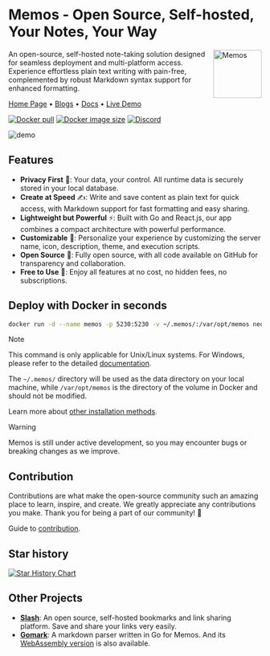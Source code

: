 # Memos - Open Source, Self-hosted, Your Notes, Your Way

<img align="right" height="96px" src="https://www.usememos.com/logo-rounded.png" alt="Memos" />

An open-source, self-hosted note-taking solution designed for seamless deployment and multi-platform access. Experience effortless plain text writing with pain-free, complemented by robust Markdown syntax support for enhanced formatting.

<a href="https://www.usememos.com">Home Page</a> •
<a href="https://www.usememos.com/blog">Blogs</a> •
<a href="https://www.usememos.com/docs">Docs</a> •
<a href="https://demo.usememos.com/">Live Demo</a>

<p>
  <a href="https://hub.docker.com/r/neosmemo/memos"><img alt="Docker pull" src="https://img.shields.io/docker/pulls/neosmemo/memos.svg"/></a>
  <a href="https://hub.docker.com/r/neosmemo/memos"><img alt="Docker image size" src="https://img.shields.io/docker/image-size/neosmemo/memos?sort=semver"/></a>
  <a href="https://discord.gg/tfPJa4UmAv"><img alt="Discord" src="https://img.shields.io/badge/discord-chat-5865f2?logo=discord&logoColor=f5f5f5" /></a>
</p>

![demo](https://www.usememos.com/demo.png)

## Features

- **Privacy First** 🏡: Your data, your control. All runtime data is securely stored in your local database.
- **Create at Speed** ✍️: Write and save content as plain text for quick access, with Markdown support for fast formatting and easy sharing.
- **Lightweight but Powerful** ⚡: Built with Go and React.js, our app combines a compact architecture with powerful performance.
- **Customizable** 🧩: Personalize your experience by customizing the server name, icon, description, theme, and execution scripts.
- **Open Source** 🦦: Fully open source, with all code available on GitHub for transparency and collaboration.
- **Free to Use** 💸: Enjoy all features at no cost, no hidden fees, no subscriptions.

## Deploy with Docker in seconds

```bash
docker run -d --name memos -p 5230:5230 -v ~/.memos/:/var/opt/memos neosmemo/memos:stable
```

> [!NOTE]
> This command is only applicable for Unix/Linux systems. For Windows, please refer to the detailed [documentation](https://www.usememos.com/docs/install/container-install#docker-on-windows).
>
> The `~/.memos/` directory will be used as the data directory on your local machine, while `/var/opt/memos` is the directory of the volume in Docker and should not be modified.

Learn more about [other installation methods](https://www.usememos.com/docs/install).

> [!WARNING]
> Memos is still under active development, so you may encounter bugs or breaking changes as we improve.

## Contribution

Contributions are what make the open-source community such an amazing place to learn, inspire, and create. We greatly appreciate any contributions you make. Thank you for being a part of our community! 🥰

Guide to [contribution](https://www.usememos.com/docs/contribute).

## Star history

[![Star History Chart](https://api.star-history.com/svg?repos=usememos/memos&type=Date)](https://star-history.com/#usememos/memos&Date)

## Other Projects

- [**Slash**](https://github.com/yourselfhosted/slash): An open source, self-hosted bookmarks and link sharing platform. Save and share your links very easily.
- [**Gomark**](https://github.com/usememos/gomark): A markdown parser written in Go for Memos. And its [WebAssembly version](https://github.com/usememos/gomark-wasm) is also available.
